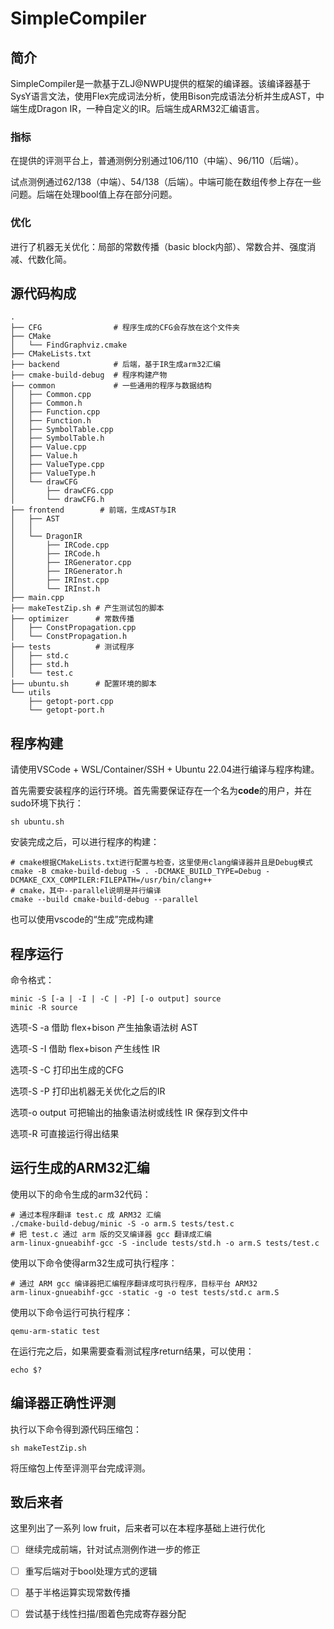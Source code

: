 # SimpleCompiler

## 简介

SimpleCompiler是一款基于ZLJ@NWPU提供的框架的编译器。该编译器基于SysY语言文法，使用Flex完成词法分析，使用Bison完成语法分析并生成AST，中端生成Dragon IR，一种自定义的IR。后端生成ARM32汇编语言。

### 指标

在提供的评测平台上，普通测例分别通过106/110（中端）、96/110（后端）。

试点测例通过62/138（中端）、54/138（后端）。中端可能在数组传参上存在一些问题。后端在处理bool值上存在部分问题。

### 优化

进行了机器无关优化：局部的常数传播（basic block内部）、常数合并、强度消减、代数化简。

## 源代码构成

```
.
├── CFG                # 程序生成的CFG会存放在这个文件夹
├── CMake
│   └── FindGraphviz.cmake
├── CMakeLists.txt
├── backend            # 后端，基于IR生成arm32汇编
├── cmake-build-debug  # 程序构建产物
├── common             # 一些通用的程序与数据结构
│   ├── Common.cpp
│   ├── Common.h
│   ├── Function.cpp
│   ├── Function.h
│   ├── SymbolTable.cpp
│   ├── SymbolTable.h
│   ├── Value.cpp
│   ├── Value.h
│   ├── ValueType.cpp
│   ├── ValueType.h
│   └── drawCFG
│       ├── drawCFG.cpp
│       └── drawCFG.h
├── frontend        # 前端，生成AST与IR
│   ├── AST
│   │      
│   └── DragonIR
│       ├── IRCode.cpp
│       ├── IRCode.h
│       ├── IRGenerator.cpp
│       ├── IRGenerator.h
│       ├── IRInst.cpp
│       └── IRInst.h
├── main.cpp
├── makeTestZip.sh # 产生测试包的脚本
├── optimizer      # 常数传播
│   ├── ConstPropagation.cpp
│   └── ConstPropagation.h
├── tests          # 测试程序
│   ├── std.c
│   ├── std.h
│   └── test.c
├── ubuntu.sh      # 配置环境的脚本
└── utils
    ├── getopt-port.cpp
    └── getopt-port.h
```

## 程序构建

请使用VSCode + WSL/Container/SSH + Ubuntu 22.04进行编译与程序构建。

首先需要安装程序的运行环境。首先需要保证存在一个名为**code**的用户，并在sudo环境下执行：

```shell
sh ubuntu.sh
```

安装完成之后，可以进行程序的构建：

```shell
# cmake根据CMakeLists.txt进行配置与检查，这里使用clang编译器并且是Debug模式
cmake -B cmake-build-debug -S . -DCMAKE_BUILD_TYPE=Debug -DCMAKE_CXX_COMPILER:FILEPATH=/usr/bin/clang++
# cmake，其中--parallel说明是并行编译
cmake --build cmake-build-debug --parallel
```

也可以使用vscode的“生成”完成构建

## 程序运行

命令格式：

```shell
minic -S [-a | -I | -C | -P] [-o output] source
minic -R source
```

选项-S -a 借助 flex+bison 产生抽象语法树 AST

选项-S -I 借助 flex+bison 产生线性 IR

选项-S -C 打印出生成的CFG

选项-S -P 打印出机器无关优化之后的IR

选项-o output 可把输出的抽象语法树或线性 IR 保存到文件中

选项-R 可直接运行得出结果

## 运行生成的ARM32汇编

使用以下的命令生成的arm32代码：

```shell
# 通过本程序翻译 test.c 成 ARM32 汇编
./cmake-build-debug/minic -S -o arm.S tests/test.c
# 把 test.c 通过 arm 版的交叉编译器 gcc 翻译成汇编
arm-linux-gnueabihf-gcc -S -include tests/std.h -o arm.S tests/test.c
```

使用以下命令使得arm32生成可执行程序：

```shell
# 通过 ARM gcc 编译器把汇编程序翻译成可执行程序，目标平台 ARM32
arm-linux-gnueabihf-gcc -static -g -o test tests/std.c arm.S
```

使用以下命令运行可执行程序：

```shell
qemu-arm-static test
```

在运行完之后，如果需要查看测试程序return结果，可以使用：

```shell
echo $?
```

## 编译器正确性评测

执行以下命令得到源代码压缩包：

```shell
sh makeTestZip.sh 
```

将压缩包上传至评测平台完成评测。

## 致后来者

这里列出了一系列 low fruit，后来者可以在本程序基础上进行优化

- [ ] 继续完成前端，针对试点测例作进一步的修正
- [ ] 重写后端对于bool处理方式的逻辑
- [ ] 基于半格运算实现常数传播
- [ ] 尝试基于线性扫描/图着色完成寄存器分配

